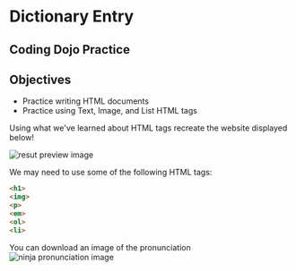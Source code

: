 # Dictionary Entry

## Coding Dojo Practice

## Objectives
* Practice writing HTML documents
* Practice using Text, Image, and List HTML tags

Using what we've learned about HTML tags recreate the website displayed below!

![resut preview image](https://user-images.githubusercontent.com/35553710/166410586-39996813-a87b-43c8-b633-2bfe7c634d96.png)

We may need to use some of the following HTML tags:

```html
<h1>
<img>
<p>
<em>
<ol>
<li>
```

You can download an image of the pronunciation ![ninja pronunciation image](https://s3.amazonaws.com/General_V88/boomyeah2015/codingdojo/curriculum/content/chapter/pronunciation.png)


